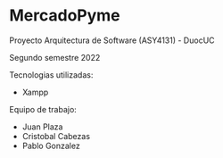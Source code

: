 # MercadoPyme
Proyecto Arquitectura de Software (ASY4131) - DuocUC

Segundo semestre 2022

Tecnologias utilizadas:
 - Xampp

Equipo de trabajo:

- Juan Plaza
- Cristobal Cabezas
- Pablo Gonzalez
